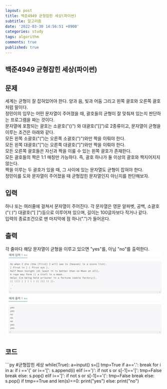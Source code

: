 ```yaml
---
layout: post
title: 백준4949 균형잡힌 세상(파이썬)
subtitle: 알고리즘
date: '2022-03-30 14:56:51 +0900'
categories: study
tags: algorithm
comments: true
published: true
---
```

## 백준4949 균형잡힌 세상(파이썬)
<h2>문제</h2>
세계는 균형이 잘 잡혀있어야 한다. 양과 음, 빛과 어둠 그리고 왼쪽 괄호와 오른쪽 괄호처럼 말이다.<br>
정민이의 임무는 어떤 문자열이 주어졌을 때, 괄호들의 균형이 잘 맞춰져 있는지 판단하는 프로그램을 짜는 것이다.<br>
문자열에 포함되는 괄호는 소괄호("()") 와 대괄호("[]")로 2종류이고, 문자열이 균형을 이루는 조건은 아래와 같다.<br>
모든 왼쪽 소괄호("(")는 오른쪽 소괄호(")")와만 짝을 이뤄야 한다.<br>
모든 왼쪽 대괄호("[")는 오른쪽 대괄호("]")와만 짝을 이뤄야 한다.<br>
모든 오른쪽 괄호들은 자신과 짝을 이룰 수 있는 왼쪽 괄호가 존재한다.<br>
모든 괄호들의 짝은 1:1 매칭만 가능하다. 즉, 괄호 하나가 둘 이상의 괄호와 짝지어지지 않는다.<br>
짝을 이루는 두 괄호가 있을 때, 그 사이에 있는 문자열도 균형이 잡혀야 한다.<br>
정민이를 도와 문자열이 주어졌을 때 균형잡힌 문자열인지 아닌지를 판단해보자.<br>
<h2>입력</h2>
하나 또는 여러줄에 걸쳐서 문자열이 주어진다. 각 문자열은 영문 알파벳, 공백, 소괄호("( )") 대괄호("[ ]")등으로 이루어져 있으며, 길이는 100글자보다 작거나 같다.<br>
입력의 종료조건으로 맨 마지막에 점 하나(".")가 들어온다.<br>
<h2>출력</h2>
각 줄마다 해당 문자열이 균형을 이루고 있으면 "yes"를, 아님 "no"를 출력한다.<br>
<img src="/assets/img/baek4949.jpg" title="baek4949" alt="baek4949"/><br>
<h2>코드</h2>
```py
#균형잡힌 세상
while(True):
    a=input()
    s=[]
    tmp=True
    if a=='.':
        break
    for i in a:
        if i =='(' or i=='[':
            s.append(i)
        elif i==')':
            if not s or s[-1]=='[':
                tmp=False
                break
            else:
                s.pop()
        elif i==']':
            if not s or s[-1]=='(':
                tmp=False
                break
            else:
                s.pop()
    if tmp==True and len(s)==0:
        print("yes")
    else:
        print("no")

```



